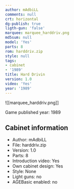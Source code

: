```yaml
---
author: mAdbiLL
comments: null
crt: horizontal
dg-publish: true
ligth-gun: 'false'
marquee: marquee_harddriv.png
md5sum: null
model: 'Yes'
parts: 8
rom: harddriv.zip
style: null
tags:
- cabinet
- '1989'
title: Hard Drivin
version: 1.0
video: 'Yes'
year: '1989'
---
```


![[marquee_harddriv.png]]

Game published year: 1989

## Cabinet information

- Author: mAdbiLL
- File: harddriv.zip
- Version: 1.0
- Parts: 8
- Introduction video: Yes
- Own cabinet design: Yes
- Style: None
- Light guns: no
- AGEBasic enabled: no

